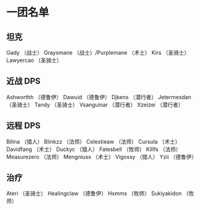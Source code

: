 # 一团名单

## 坦克

Gady （战士）
Graysmane （战士）/Purplemane （术士）
Kirs （圣骑士）
Lawyercao （圣骑士）

## 近战 DPS

Ashworthh （德鲁伊）
Dawuid （德鲁伊）
Djkens （潜行者）
Jetermesdan （圣骑士）
Tandy （圣骑士）
Vsanguinar （潜行者）
Xzeizei （潜行者）

## 远程 DPS

Bilina （猎人）
Blinkzz （法师）
Celestieaw （法师）
Cursula （术士）
Davidfang （术士）
Duckyc （猎人）
Fatesbell （牧师）
Killfs （法师）
Measurezero （法师）
Mengniuss （术士）
Vigossy （猎人）
Yzii （德鲁伊）

## 治疗

Ateri （圣骑士）
Healingclaw （德鲁伊）
Hxmms （牧师）
Sukiyakidon （牧师）
